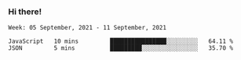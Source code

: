 ### Hi there!

<!--START_SECTION:waka-->
```text
Week: 05 September, 2021 - 11 September, 2021

JavaScript   10 mins         ████████████████░░░░░░░░░   64.11 % 
JSON         5 mins          █████████░░░░░░░░░░░░░░░░   35.70 % 
```
<!--END_SECTION:waka-->
